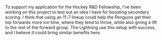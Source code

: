 To support my application for the Hockey R&D Fellowship, I’ve been working on this project to test out an idea I have for boosting secondary scoring. I think that using an 11-7 lineup could help the Penguins get their top forwards more ice time, where they tend to thrive, while also giving a lift to the rest of the forward group. The Lightning use this setup with success, and I believe it could bring similar benefits here.